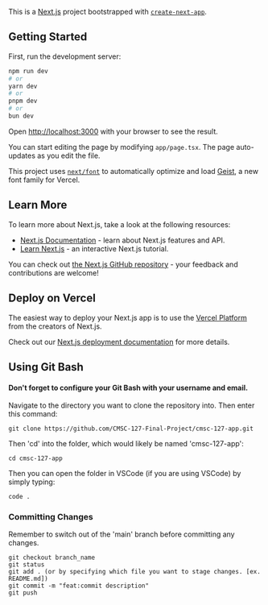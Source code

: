 This is a [Next.js](https://nextjs.org) project bootstrapped with [`create-next-app`](https://nextjs.org/docs/app/api-reference/cli/create-next-app).

## Getting Started

First, run the development server:

```bash
npm run dev
# or
yarn dev
# or
pnpm dev
# or
bun dev
```

Open [http://localhost:3000](http://localhost:3000) with your browser to see the result.

You can start editing the page by modifying `app/page.tsx`. The page auto-updates as you edit the file.

This project uses [`next/font`](https://nextjs.org/docs/app/building-your-application/optimizing/fonts) to automatically optimize and load [Geist](https://vercel.com/font), a new font family for Vercel.

## Learn More

To learn more about Next.js, take a look at the following resources:

- [Next.js Documentation](https://nextjs.org/docs) - learn about Next.js features and API.
- [Learn Next.js](https://nextjs.org/learn) - an interactive Next.js tutorial.

You can check out [the Next.js GitHub repository](https://github.com/vercel/next.js) - your feedback and contributions are welcome!

## Deploy on Vercel

The easiest way to deploy your Next.js app is to use the [Vercel Platform](https://vercel.com/new?utm_medium=default-template&filter=next.js&utm_source=create-next-app&utm_campaign=create-next-app-readme) from the creators of Next.js.

Check out our [Next.js deployment documentation](https://nextjs.org/docs/app/building-your-application/deploying) for more details.

## Using Git Bash

#### Don't forget to configure your Git Bash with your username and email.

Navigate to the directory you want to clone the repository into.
Then enter this command:
```
git clone https://github.com/CMSC-127-Final-Project/cmsc-127-app.git
```

Then 'cd' into the folder, which would likely be named 'cmsc-127-app':
```
cd cmsc-127-app
```

Then you can open the folder in VSCode (if you are using VSCode) by simply typing:
```
code .
```

### Committing Changes

Remember to switch out of the 'main' branch before committing any changes.
```
git checkout branch_name
git status
git add . (or by specifying which file you want to stage changes. [ex. README.md])
git commit -m "feat:commit description"
git push
```